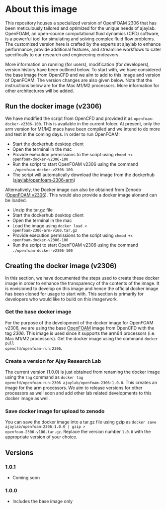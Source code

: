 # About this image

This repository houses a specialized version of OpenFOAM 2306 that has been meticulously tailored and optimized for the unique needs of ajaylab. OpenFOAM, an open-source computational fluid dynamics (CFD) software, is a powerful tool for simulating and solving complex fluid flow problems. The customized version here is crafted by the experts at ajaylab to enhance performance, provide additional features, and streamline workflows to cater specifically to our research and engineering endeavors.

More information on running (for users), modification (for developers), version history have been outlined below. To start with, we have considered the base image from OpenCFD and we aim to add to this image and version of OpenFOAM. The version changes are also given below. Note that the instructions below are for the Mac M1/M2 processors. More information for other architectures will be added.

## Run the docker image (v2306)

We have modified the script from OpenCFD and provided it as <code>openfoam-docker-v2306-100</code>. This is available in the current folcer. At present, only the arm version for M1/M2 macs have been compiled and we intend to do more and test in the coming days. In order to run OpenFOAM:
- Start the dockerhub desktop client
- Open the terminal in the mac
- Provide execution permissions to the script using <code>chmod +x openfoam-docker-v2306-100</code>
- Run the script to start OpenFOAM v2306 using the command <code>./openfoam-docker-v2306-100</code>
- The script will automatically download the image from the dockerhub ([ajaylab/openfoam-2306-arm](https://hub.docker.com/r/ajaylab/openfoam-2306-arm))

Alternatively, the Docker image can also be obtained from Zenodo ([OpenFOAM v2306](https://zenodo.org/deposit/8174056)). This would also provide a docker image alonand can be loaded.
- Unzip the tar.gz file
- Start the dockerhub desktop client
- Open the terminal in the mac
- Load the image using <code>docker load < openfoam-2306-arm-v100.tar.gz</code>
- Provide execution permissions to the script using <code>chmod +x openfoam-docker-v2306-100</code>
- Run the script to start OpenFOAM v2306 using the command <code>./openfoam-docker-v2306-100</code>

## Creating the docker image (v2306)
In this section, we have documented the steps used to create these docker image in order to enhance the transparency of the contents of the image. It is envisioned to develop on this image and hence the official docker image has been cloned for usage to start with. This section is primarily for developers who would like to build on this image/work.

### Get the base docker image

For the purpose of the development of the docker image for OpenFOAM v2306, we are using the base [OpenFOAM](https://hub.docker.com/r/opencfd/openfoam-run/tags) image from OpenCFD with the tag *2306*. This image is used since it supports the arm64 processors (i.e. Mac M1/M2 processors). Get the docker image using the command <code>docker pull opencfd/openfoam-run:2306</code>.

### Create a version for Ajay Research Lab

The current version (1.0.0) is just obtained from renaming the docker image using the `tag` command as <code>docker tag opencfd/openfoam-run:2306 ajaylab/openfoam-2306:1.0.0</code>. This creates an image for the arm processors. We aim to release versions for other processors as well soon and add other lab related developments to this docker image as well.

### Save docker image for upload to zenodo

You can save the docker image into a tar.gz file using gzip as <code>docker save ajaylab/openfoam-2306:1.0.0 | gzip > openfoam-2306-v100.tar.gz</code>. Replace the version number `1.0.0` with the appropriate version of your choice.

## Versions

### 1.0.1
- Coming soon

### 1.0.0
- Includes the base image only
